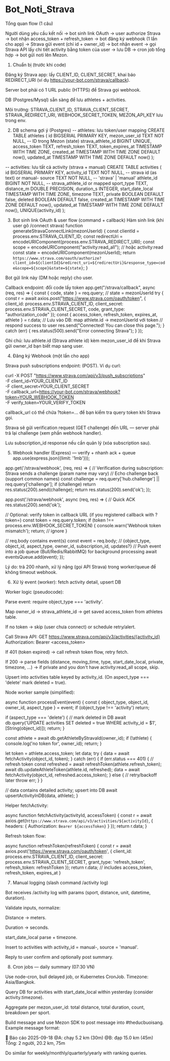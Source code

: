 # Bot_Noti_Strava
Tổng quan flow (1 câu)

Người dùng yêu cầu kết nối → bot sinh link OAuth → user authorize Strava → bot nhận access_token + refresh_token → bot đăng ký webhook (1 lần cho app) → Strava gửi event (chỉ id + owner_id) → bot nhận event → gọi Strava API lấy chi tiết activity bằng token của user → lưu DB → cron job tổng hợp → bot gửi noti lên Mezon.

1) Chuẩn bị (trước khi code)

Đăng ký Strava app: lấy CLIENT_ID, CLIENT_SECRET, khai báo REDIRECT_URI (ví dụ https://your-bot.com/strava/callback).

Server bot phải có 1 URL public (HTTPS) để Strava gọi webhook.

DB (Postgres/Mysql) sẵn sàng để lưu athletes + activities.

Môi trường: STRAVA_CLIENT_ID, STRAVA_CLIENT_SECRET, STRAVA_REDIRECT_URI, WEBHOOK_SECRET_TOKEN, MEZON_API_KEY lưu trong env.

2) DB schema gợi ý (Postgres)
-- athletes: lưu token/user mapping
CREATE TABLE athletes (
  id BIGSERIAL PRIMARY KEY,
  mezon_user_id TEXT NOT NULL,   -- ID trong Mezon (state)
  strava_athlete_id BIGINT UNIQUE,
  access_token TEXT,
  refresh_token TEXT,
  token_expires_at TIMESTAMP WITH TIME ZONE,
  created_at TIMESTAMP WITH TIME ZONE DEFAULT now(),
  updated_at TIMESTAMP WITH TIME ZONE DEFAULT now()
);

-- activities: lưu tất cả activity (strava + manual)
CREATE TABLE activities (
  id BIGSERIAL PRIMARY KEY,
  activity_id TEXT NOT NULL,      -- strava id (as text) or manual-<uuid>
  source TEXT NOT NULL,           -- 'strava' | 'manual'
  athlete_id BIGINT NOT NULL,     -- strava_athlete_id or mapped
  sport_type TEXT,
  distance_m DOUBLE PRECISION,
  duration_s INTEGER,
  start_date_local TIMESTAMP WITH TIME ZONE,
  timezone TEXT,
  private BOOLEAN DEFAULT false,
  deleted BOOLEAN DEFAULT false,
  created_at TIMESTAMP WITH TIME ZONE DEFAULT now(),
  updated_at TIMESTAMP WITH TIME ZONE DEFAULT now(),
  UNIQUE(activity_id)
);

3) Bot sinh link OAuth & user flow (command + callback)
Hàm sinh link (khi user gõ /connect strava)
function generateStravaConnectLink(mezonUserId) {
  const clientId = process.env.STRAVA_CLIENT_ID;
  const redirectUri = encodeURIComponent(process.env.STRAVA_REDIRECT_URI);
  const scope = encodeURIComponent("activity:read_all"); // hoặc activity:read
  const state = encodeURIComponent(mezonUserId);
  return `https://www.strava.com/oauth/authorize?client_id=${clientId}&redirect_uri=${redirectUri}&response_type=code&scope=${scope}&state=${state}`;
}


Bot gửi link này (DM hoặc reply) cho user.

Callback endpoint: đổi code lấy token
app.get("/strava/callback", async (req, res) => {
  const { code, state } = req.query; // state = mezonUserId
  try {
    const r = await axios.post("https://www.strava.com/oauth/token", {
      client_id: process.env.STRAVA_CLIENT_ID,
      client_secret: process.env.STRAVA_CLIENT_SECRET,
      code,
      grant_type: "authorization_code"
    });
    const { access_token, refresh_token, expires_at, athlete } = r.data;
    // Lưu vào DB: map athlete.id -> mezonUserId với token
    // respond success to user
    res.send("Connected! You can close this page.");
  } catch (err) {
    res.status(500).send("Error connecting Strava");
  }
});


Ghi chú: lưu athlete.id (Strava athlete id) kèm mezon_user_id để khi Strava gửi owner_id bạn biết map sang user.

4) Đăng ký Webhook (một lần cho app)

Strava push subscriptions endpoint: (POST). Ví dụ curl:

curl -X POST "https://www.strava.com/api/v3/push_subscriptions" \
  -F client_id=YOUR_CLIENT_ID \
  -F client_secret=YOUR_CLIENT_SECRET \
  -F callback_url=https://your-bot.com/strava/webhook?token=YOUR_WEBHOOK_TOKEN \
  -F verify_token=YOUR_VERIFY_TOKEN


callback_url có thể chứa ?token=... để bạn kiểm tra query token khi Strava gọi.

Strava sẽ gửi verification request (GET challenge) đến URL — server phải trả lại challenge (xem phần webhook handler).

Lưu subscription_id response nếu cần quản lý (xóa subscription sau).

5) Webhook handler (Express) — verify + nhanh ack + queue
app.use(express.json({limit: '1mb'}));

app.get('/strava/webhook', (req, res) => {
  // Verification during subscription: Strava sends a challenge (param name may vary)
  // Echo challenge back (support common names)
  const challenge = req.query['hub.challenge'] || req.query['challenge'];
  if (challenge) return res.status(200).send(challenge);
  return res.status(200).send('ok');
});

app.post('/strava/webhook', async (req, res) => {
  // Quick ACK
  res.status(200).send('ok');

  // Optional: verify token in callback URL (if you registered callback with ?token=)
  const token = req.query.token;
  if (token !== process.env.WEBHOOK_SECRET_TOKEN) {
    console.warn('Webhook token mismatch');
    return; // ignore
  }

  // req.body contains event(s)
  const event = req.body; // {object_type, object_id, aspect_type, owner_id, subscription_id, updates?}
  // Push event into a job queue (Bull/Redis/RabbitMQ) for background processing
  await eventsQueue.add(event);
});


Lý do: trả 200 nhanh, xử lý nặng (gọi API Strava) trong worker/queue để không timeout webhook.

6) Xử lý event (worker): fetch activity detail, upsert DB

Worker logic (pseudocode):

Parse event: require object_type === 'activity'.

Map owner_id → strava_athlete_id → get saved access_token from athletes table.

If no token → skip (user chưa connect) or schedule retry/alert.

Call Strava API:
GET https://www.strava.com/api/v3/activities/{activity_id}
Authorization: Bearer <access_token>

If 401 (token expired) → call refresh token flow, retry fetch.

If 200 → parse fields (distance, moving_time, type, start_date_local, private, timezone, ...) → if private and you don't have activity:read_all scope, skip.

Upsert into activities table keyed by activity_id. (On aspect_type === 'delete' mark deleted = true).

Node worker sample (simplified):

async function processEvent(event) {
  const { object_type, object_id, owner_id, aspect_type } = event;
  if (object_type !== 'activity') return;

  if (aspect_type === 'delete') {
    // mark deleted in DB
    await db.query('UPDATE activities SET deleted = true WHERE activity_id = $1', [String(object_id)]);
    return;
  }

  const athlete = await db.getAthleteByStravaId(owner_id);
  if (!athlete) { console.log('no token for', owner_id); return; }

  let token = athlete.access_token;
  let data;
  try {
    data = await fetchActivity(object_id, token);
  } catch (err) {
    if (err.status === 401) {
      // refresh token
      const refreshed = await refreshToken(athlete.refresh_token);
      await db.updateAthleteToken(athlete.id, refreshed);
      data = await fetchActivity(object_id, refreshed.access_token);
    } else {
      // retry/backoff later
      throw err;
    }
  }

  // data contains detailed activity; upsert into DB
  await upsertActivityInDB(data, athlete);
}


Helper fetchActivity:

async function fetchActivity(activityId, accessToken) {
  const r = await axios.get(`https://www.strava.com/api/v3/activities/${activityId}`, {
    headers: { Authorization: `Bearer ${accessToken}` }
  });
  return r.data;
}


Refresh token flow:

async function refreshToken(refreshToken) {
  const r = await axios.post('https://www.strava.com/oauth/token', {
    client_id: process.env.STRAVA_CLIENT_ID,
    client_secret: process.env.STRAVA_CLIENT_SECRET,
    grant_type: 'refresh_token',
    refresh_token: refreshToken
  });
  return r.data; // includes access_token, refresh_token, expires_at
}

7) Manual logging (slash command /activity log)

Bot receives /activity log with params (sport, distance, unit, datetime, duration).

Validate inputs, normalize:

Distance → meters.

Duration → seconds.

start_date_local parse + timezone.

Insert to activities with activity_id = manual-<uuid>, source = 'manual'.

Reply to user confirm and optionally post summary.

8) Cron jobs — daily summary (07:30 VN)

Use node-cron, bull delayed job, or Kubernetes CronJob. Timezone: Asia/Bangkok.

Query DB for activities with start_date_local within yesterday (consider activity.timezone).

Aggregate per mezon_user_id: total distance, total duration, count, breakdown per sport.

Build message and use Mezon SDK to post message into #theducbuoisang.
Example message format:

📅 Báo cáo 2025-09-18
@A: chạy 5.2 km (30m)
@B: đạp 15.0 km (45m)
Tổng: 2 người, 20.2 km, 75m


Do similar for weekly/monthly/quarterly/yearly with ranking queries.